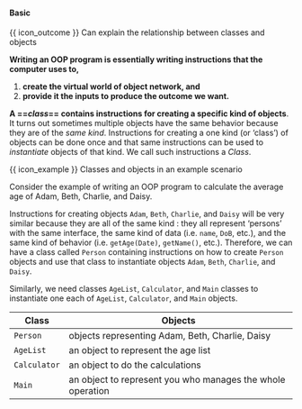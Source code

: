 <div id="title">

#### Basic

</div>

<span id="prereqs"></span>

<span id="outcomes">{{ icon_outcome }} Can explain the relationship between classes and objects </span>

<div id="body">

**Writing an OOP program is essentially writing instructions that the computer uses to,**
 1. **create the virtual world of object network, and**
 2. **provide it the inputs to produce the outcome we want.** 

**A ==_class_== contains instructions for creating a specific kind of objects**. It turns out sometimes multiple objects have the same behavior because they are of the _same kind_. Instructions for creating a one kind (or ‘class’) of objects can be done once and that same instructions can be used to <tooltip content="i.e. create">_instantiate_</tooltip> objects of that kind. We call such instructions a _Class_.

<tip-box>

{{ icon_example }} Classes and objects in an example scenario

Consider the example of writing an OOP program to calculate the average age of Adam, Beth, Charlie, and Daisy.

Instructions for creating objects `Adam`, `Beth`, `Charlie`, and `Daisy` will be very similar because they are all of the same kind : they all represent ‘persons’ with the same interface, the same kind of data (i.e. `name`, `DoB`, etc.), and the same kind of behavior (i.e. `getAge(Date)`, `getName()`, etc.). Therefore, we can have a class called `Person` containing instructions on how to create `Person` objects and use that class to instantiate objects `Adam`, `Beth`, `Charlie`, and `Daisy`.

Similarly, we need classes `AgeList`, `Calculator`, and `Main` classes to instantiate one each of `AgeList`, `Calculator`, and `Main` objects.

Class | Objects
------|--------
`Person`| objects representing Adam, Beth, Charlie, Daisy
`AgeList` | an object to represent the age list
`Calculator` | an object to do the calculations
`Main` | an object to represent you who manages the whole operation

</tip-box>


</div>

<div id="extras">
  <include src="exercises.md" />
</div>

